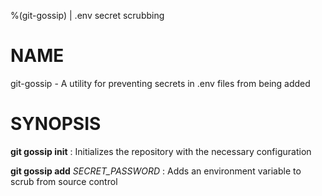 %(git-gossip) | .env secret scrubbing

# NAME

git-gossip - A utility for preventing secrets in .env files from being added

# SYNOPSIS

**git gossip init**
: Initializes the repository with the necessary configuration

**git gossip add** *SECRET_PASSWORD*
: Adds an environment variable to scrub from source control

